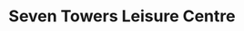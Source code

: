 ---
title: "Seven Towers Leisure Centre"
address: "Trostan Avenue, Ballymena, Co. Antrim BT43 7BL"
tel: "028 2556 8159"
county: "Antrim"
category: "Bowling"
type: "Content"
lat: "054.8625160000"
lng: "-006.2696740000"
---